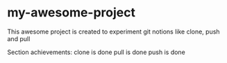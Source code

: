
# my-awesome-project
 This awesome project is created to experiment git notions like clone, push and pull

Section achievements:
clone is done
pull is done
push is done

